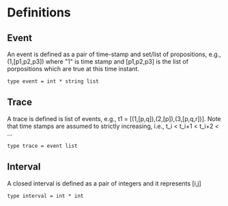 # Definitions
## Event
An event is defined as a pair of time-stamp and set/list of propositions, e.g., (1,[p1,p2,p3]) where "1" is time stamp and [p1,p2,p3] is the list of porpositions which are true at this time instant.
```
type event = int * string list
```
## Trace
A trace is defined is list of events, e.g., t1 = [(1,[p,q]),(2,[p]),(3,[p,q,r])]. Note that time stamps are assumed to strictly increasing, i.e., t_i < t_i+1 < t_i+2 < ... 
```
type trace = event list
```
## Interval
A closed interval is defined as a pair of integers  and it represents [i,j]

```
type interval = int * int
```
